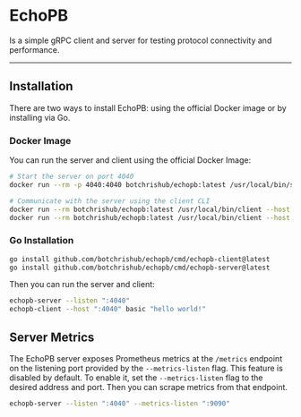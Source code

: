 # EchoPB

Is a simple gRPC client and server for testing protocol connectivity and performance.

---

## Installation

There are two ways to install EchoPB: using the official Docker image or by installing via Go.

### Docker Image

You can run the server and client using the official Docker Image:

```sh
# Start the server on port 4040
docker run --rm -p 4040:4040 botchrishub/echopb:latest /usr/local/bin/server --listen ":4040"

# Communicate with the server using the client CLI
docker run --rm botchrishub/echopb:latest /usr/local/bin/client --host ":4040" basic "hello world!"
docker run --rm botchrishub/echopb:latest /usr/local/bin/client --host ":4040" server-stream "hello world!" --count 1000 --interval "200ms"
```

### Go Installation

```sh
go install github.com/botchrishub/echopb/cmd/echopb-client@latest
go install github.com/botchrishub/echopb/cmd/echopb-server@latest
```

Then you can run the server and client:

```sh
echopb-server --listen ":4040"
echopb-client --host ":4040" basic "hello world!"
```

## Server Metrics

The EchoPB server exposes Prometheus metrics at the `/metrics` endpoint on the listening port provided by the `--metrics-listen` flag.
This feature is disabled by default. To enable it, set the `--metrics-listen` flag to the desired address and port. Then you can
scrape metrics from that endpoint.

```sh
echopb-server --listen ":4040" --metrics-listen ":9090"
```
